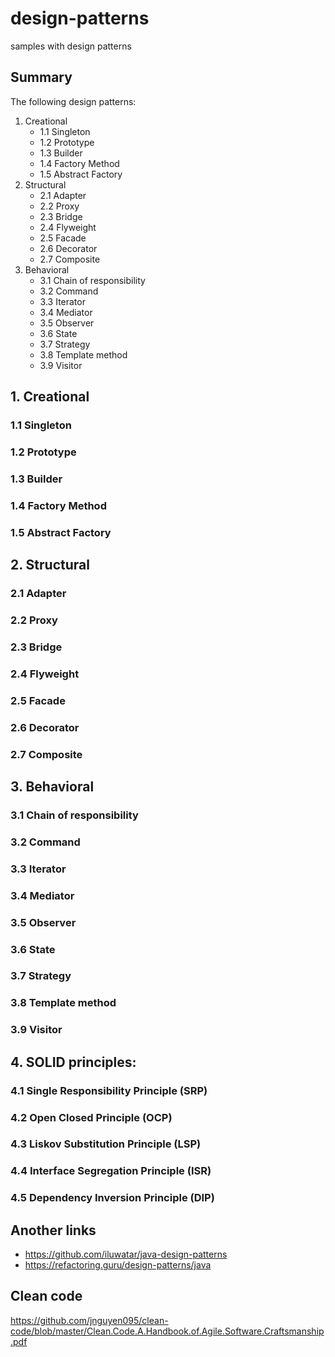 # design-patterns
samples with design patterns


## Summary 
The following design patterns:
1. Creational
    - 1.1 Singleton
    - 1.2 Prototype
    - 1.3 Builder
    - 1.4 Factory Method
    - 1.5 Abstract Factory
2. Structural
    - 2.1 Adapter
    - 2.2 Proxy
    - 2.3 Bridge
    - 2.4 Flyweight
    - 2.5 Facade
    - 2.6 Decorator 
    - 2.7 Composite
3. Behavioral
    - 3.1 Chain of responsibility
    - 3.2 Command
    - 3.3 Iterator
    - 3.4 Mediator
    - 3.5 Observer
    - 3.6 State
    - 3.7 Strategy
    - 3.8 Template method
    - 3.9 Visitor

## 1. Creational
### 1.1 Singleton
### 1.2 Prototype
### 1.3 Builder
### 1.4 Factory Method
###  1.5 Abstract Factory

## 2. Structural
### 2.1 Adapter
### 2.2 Proxy
### 2.3 Bridge
### 2.4 Flyweight
### 2.5 Facade
### 2.6 Decorator
### 2.7 Composite

## 3. Behavioral
### 3.1 Chain of responsibility
### 3.2 Command
### 3.3 Iterator
### 3.4 Mediator
### 3.5 Observer
### 3.6 State
### 3.7 Strategy
### 3.8 Template method
### 3.9 Visitor

## 4. SOLID principles:
### 4.1 Single Responsibility Principle (SRP)
### 4.2 Open Closed Principle (OCP)
### 4.3 Liskov Substitution Principle (LSP)
### 4.4 Interface Segregation Principle (ISR)
### 4.5 Dependency Inversion Principle (DIP)

## Another links
- https://github.com/iluwatar/java-design-patterns
- https://refactoring.guru/design-patterns/java

## Clean code 
https://github.com/jnguyen095/clean-code/blob/master/Clean.Code.A.Handbook.of.Agile.Software.Craftsmanship.pdf